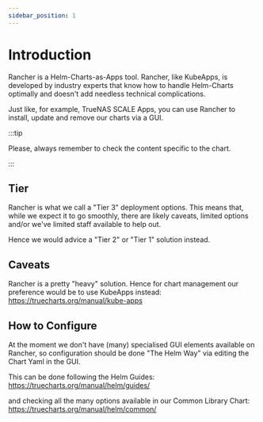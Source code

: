 ```yaml
---
sidebar_position: 1
---
```


# Introduction

Rancher is a Helm-Charts-as-Apps tool.
Rancher, like KubeApps, is developed by industry experts that know how to handle Helm-Charts optimally and doesn't add needless technical complications.

Just like, for example, TrueNAS SCALE Apps, you can use Rancher to install, update and remove our charts via a GUI.

:::tip

Please, always remember to check the content specific to the chart.

:::

## Tier

Rancher is what we call a "Tier 3" deployment options.
This means that, while we expect it to go smoothly, there are likely caveats, limited options and/or we've limited staff available to help out.

Hence we would advice a "Tier 2" or "Tier 1" solution instead.

## Caveats

Rancher is a pretty "heavy" solution. Hence for chart management our preference would be to use KubeApps instead:
https://truecharts.org/manual/kube-apps

## How to Configure

At the moment we don't have (many) specialised GUI elements available on Rancher, so configuration should be done "The Helm Way" via editing the Chart Yaml in the GUI.

This can be done following the Helm Guides:
https://truecharts.org/manual/helm/guides/

and checking all the many options available in our Common Library Chart:
https://truecharts.org/manual/helm/common/
